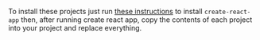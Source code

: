 To install these projects just run [these instructions](https://facebook.github.io/react/docs/installation.html) to install `create-react-app`
then, after running create react app, copy the contents of each project into your project and replace everything.
